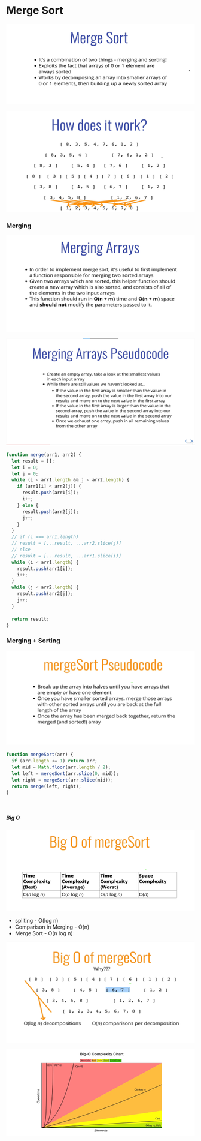 # Merge Sort

![Alt text](image.png)

![Alt text](image-1.png)

### Merging

![Alt text](image-2.png)

![Alt text](image-3.png)

```js
function merge(arr1, arr2) {
  let result = [];
  let i = 0;
  let j = 0;
  while (i < arr1.length && j < arr2.length) {
    if (arr1[i] < arr2[j]) {
      result.push(arr1[i]);
      i++;
    } else {
      result.push(arr2[j]);
      j++;
    }
  }
  // if (i === arr1.length)
  // result = [...result, ...arr2.slice(j)]
  // else
  // result = [...result, ...arr1.slice(i)]
  while (i < arr1.length) {
    result.push(arr1[i]);
    i++;
  }
  while (j < arr2.length) {
    result.push(arr2[j]);
    j++;
  }

  return result;
}
```

### Merging + Sorting

![Alt text](image-5.png)

```js
function mergeSort(arr) {
  if (arr.length <= 1) return arr;
  let mid = Math.floor(arr.length / 2);
  let left = mergeSort(arr.slice(0, mid));
  let right = mergeSort(arr.slice(mid));
  return merge(left, right);
}
```

<br>

##### Big O

![Alt text](image-6.png)

- spliting - O(log n)
- Comparison in Merging - O(n)
- Merge Sort - O(n log n)

![Alt text](image-7.png)

![Alt text](image-8.png)
